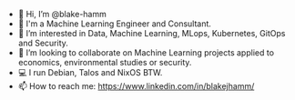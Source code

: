 - 👋 Hi, I’m @blake-hamm
- 🧰 I'm a Machine Learning Engineer and Consultant.
- 👀 I’m interested in Data, Machine Learning, MLops, Kubernetes, GitOps and Security.
- 💞️ I’m looking to collaborate on Machine Learning projects applied to economics, environmental studies or security.
- 💻 I run Debian, Talos and NixOS BTW.
- 📫 How to reach me: https://www.linkedin.com/in/blakejhamm/

